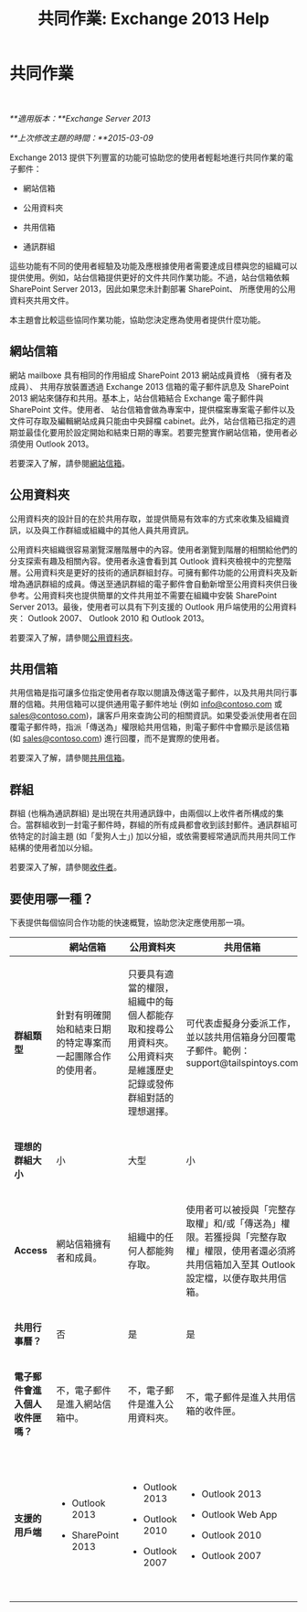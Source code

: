 ﻿---
title: '共同作業: Exchange 2013 Help'
TOCTitle: 共同作業
ms:assetid: f45c1be1-2a66-4610-a28d-4adc6d212769
ms:mtpsurl: https://technet.microsoft.com/zh-tw/library/JJ218725(v=EXCHG.150)
ms:contentKeyID: 50474586
ms.date: 05/21/2018
mtps_version: v=EXCHG.150
ms.translationtype: MT
---

# 共同作業

 

_**適用版本：**Exchange Server 2013_

_**上次修改主題的時間：**2015-03-09_

Exchange 2013 提供下列豐富的功能可協助您的使用者輕鬆地進行共同作業的電子郵件：

  - 網站信箱

  - 公用資料夾

  - 共用信箱

  - 通訊群組

這些功能有不同的使用者經驗及功能及應根據使用者需要達成目標與您的組織可以提供使用。例如，站台信箱提供更好的文件共同作業功能。不過，站台信箱依賴 SharePoint Server 2013，因此如果您未計劃部署 SharePoint、 所應使用的公用資料夾共用文件。

本主題會比較這些協同作業功能，協助您決定應為使用者提供什麼功能。

## 網站信箱

網站 mailboxe 具有相同的作用組成 SharePoint 2013 網站成員資格 （擁有者及成員）、 共用存放裝置透過 Exchange 2013 信箱的電子郵件訊息及 SharePoint 2013 網站來儲存和共用。基本上，站台信箱結合 Exchange 電子郵件與 SharePoint 文件。使用者、 站台信箱會做為專案中，提供檔案專案電子郵件以及文件可存取及編輯網站成員只能由中央歸檔 cabinet。此外，站台信箱已指定的週期並最佳化要用於設定開始和結束日期的專案。若要完整實作網站信箱，使用者必須使用 Outlook 2013。

若要深入了解，請參閱[網站信箱](site-mailboxes-exchange-2013-help.md)。

## 公用資料夾

公用資料夾的設計目的在於共用存取，並提供簡易有效率的方式來收集及組織資訊，以及與工作群組或組織中的其他人員共用資訊。

公用資料夾組織很容易瀏覽深層階層中的內容。使用者瀏覽到階層的相關給他們的分支探索有趣及相關內容。使用者永遠會看到其 Outlook 資料夾檢視中的完整階層。公用資料夾是更好的技術的通訊群組封存。可擁有郵件功能的公用資料夾及新增為通訊群組的成員。傳送至通訊群組的電子郵件會自動新增至公用資料夾供日後參考。公用資料夾也提供簡單的文件共用並不需要在組織中安裝 SharePoint Server 2013。最後，使用者可以具有下列支援的 Outlook 用戶端使用的公用資料夾： Outlook 2007、 Outlook 2010 和 Outlook 2013。

若要深入了解，請參閱[公用資料夾](public-folders-exchange-2013-help.md)。

## 共用信箱

共用信箱是指可讓多位指定使用者存取以閱讀及傳送電子郵件，以及共用共同行事曆的信箱。共用信箱可以提供通用電子郵件地址 (例如 info@contoso.com 或 sales@contoso.com)，讓客戶用來查詢公司的相關資訊。如果受委派使用者在回覆電子郵件時，指派「傳送為」權限給共用信箱，則電子郵件中會顯示是該信箱 (如 sales@contoso.com) 進行回覆，而不是實際的使用者。

若要深入了解，請參閱[共用信箱](shared-mailboxes-exchange-2013-help.md)。

## 群組

群組 (也稱為通訊群組) 是出現在共用通訊錄中，由兩個以上收件者所構成的集合。當群組收到一封電子郵件時，群組的所有成員都會收到該封郵件。通訊群組可依特定的討論主題 (如「愛狗人士」) 加以分組，或依需要經常通訊而共用共同工作結構的使用者加以分組。

若要深入了解，請參閱[收件者](recipients-exchange-2013-help.md)。

## 要使用哪一種？

下表提供每個協同合作功能的快速概覽，協助您決定應使用那一項。


<table>
<colgroup>
<col style="width: 20%" />
<col style="width: 20%" />
<col style="width: 20%" />
<col style="width: 20%" />
<col style="width: 20%" />
</colgroup>
<thead>
<tr class="header">
<th> </th>
<th>網站信箱</th>
<th>公用資料夾</th>
<th>共用信箱</th>
<th>群組</th>
</tr>
</thead>
<tbody>
<tr class="odd">
<td><p><strong>群組類型</strong></p></td>
<td><p>針對有明確開始和結束日期的特定專案而一起團隊合作的使用者。</p></td>
<td><p>只要具有適當的權限，組織中的每個人都能存取和搜尋公用資料夾。公用資料夾是維護歷史記錄或發佈群組對話的理想選擇。</p></td>
<td><p>可代表虛擬身分委派工作，並以該共用信箱身分回覆電子郵件。範例：support@tailspintoys.com</p></td>
<td><p>需要傳送電子郵件給一群有共同興趣或特性之收件者的使用者。</p></td>
</tr>
<tr class="even">
<td><p><strong>理想的群組大小</strong></p></td>
<td><p>小</p></td>
<td><p>大型</p></td>
<td><p>小</p></td>
<td><p>大型</p></td>
</tr>
<tr class="odd">
<td><p><strong>Access</strong></p></td>
<td><p>網站信箱擁有者和成員。</p></td>
<td><p>組織中的任何人都能夠存取。</p></td>
<td><p>使用者可以被授與「完整存取權」和/或「傳送為」權限。若獲授與「完整存取權」權限，使用者還必須將共用信箱加入至其 Outlook 設定檔，以便存取共用信箱。</p></td>
<td><p>通訊群組的成員，必須手動新增。動態通訊群組的成員會新增根據篩選準則。</p></td>
</tr>
<tr class="even">
<td><p><strong>共用行事曆？</strong></p></td>
<td><p>否</p></td>
<td><p>是</p></td>
<td><p>是</p></td>
<td><p>否</p></td>
</tr>
<tr class="odd">
<td><p><strong>電子郵件會進入個人收件匣嗎？</strong></p></td>
<td><p>不，電子郵件是進入網站信箱中。</p></td>
<td><p>不，電子郵件是進入公用資料夾。</p></td>
<td><p>不，電子郵件是進入共用信箱的收件匣。</p></td>
<td><p>會。電子郵件會進入通訊群組成員的收件匣。</p></td>
</tr>
<tr class="even">
<td><p><strong>支援的用戶端</strong></p></td>
<td><ul>
<li><p>Outlook 2013</p></li>
<li><p>SharePoint 2013</p></li>
</ul></td>
<td><ul>
<li><p>Outlook 2013</p></li>
<li><p>Outlook 2010</p></li>
<li><p>Outlook 2007</p></li>
</ul></td>
<td><ul>
<li><p>Outlook 2013</p></li>
<li><p>Outlook Web App</p></li>
<li><p>Outlook 2010</p></li>
<li><p>Outlook 2007</p></li>
</ul></td>
<td><ul>
<li><p>Outlook 2013</p></li>
<li><p>Outlook Web App</p></li>
<li><p>Outlook 2010</p></li>
<li><p>Outlook 2007</p></li>
</ul></td>
</tr>
</tbody>
</table>

